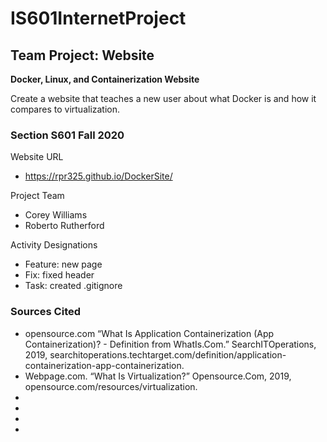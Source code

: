 # IS601InternetProject
## Team Project: Website

**Docker, Linux, and Containerization Website**

Create a website that teaches a new user about what Docker is and how it compares to virtualization.


### Section S601 Fall 2020
Website URL
- https://rpr325.github.io/DockerSite/

Project Team
- Corey Williams
- Roberto Rutherford

Activity Designations
- Feature: new page
- Fix: fixed header
- Task: created .gitignore

### Sources Cited

 - opensource.com “What Is Application Containerization (App Containerization)? - Definition from WhatIs.Com.” SearchITOperations, 2019, searchitoperations.techtarget.com/definition/application-containerization-app-containerization.
 - Webpage.com. “What Is Virtualization?” Opensource.Com, 2019, opensource.com/resources/virtualization.
 - 
 - 
 - 
 - 
 
